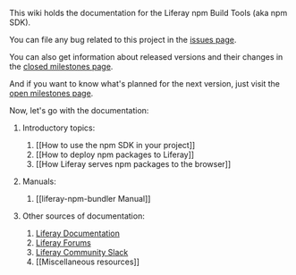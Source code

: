 This wiki holds the documentation for the Liferay npm Build Tools (aka npm SDK).

You can file any bug related to this project in the [issues page](https://github.com/liferay/liferay-npm-build-tools/issues).

You can also get information about released versions and their changes in the [closed milestones page](https://github.com/liferay/liferay-npm-build-tools/milestones?state=closed). 

And if you want to know what's planned for the next version, just visit the [open milestones page](https://github.com/liferay/liferay-npm-build-tools/milestones?state=open).

Now, let's go with the documentation:

1. Introductory topics:

   1. [[How to use the npm SDK in your project]]
   2. [[How to deploy npm packages to Liferay]]
   3. [[How Liferay serves npm packages to the browser]]


2. Manuals:

   1. [[liferay-npm-bundler Manual]]


3. Other sources of documentation:

   1. [Liferay Documentation](https://dev.liferay.com/develop/tutorials/-/knowledge_base/7-0/using-npm-in-your-portlets)
   2. [Liferay Forums](https://web.liferay.com/community/forums/-/message_boards/category/8408627)
   3. [Liferay Community Slack](https://liferay-community.slack.com/)
   4. [[Miscellaneous resources]]
